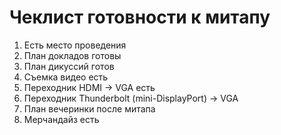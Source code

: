 # Чеклист готовности к митапу
1. Есть место проведения
2. План докладов готовы
3. План дикуссий готов
4. Съемка видео есть
5. Переходник HDMI -> VGA есть
6. Переходник Thunderbolt (mini-DisplayPort) -> VGA
7. План вечеринки после митапа
8. Мерчандайз есть
